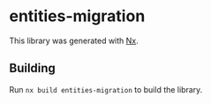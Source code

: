 # entities-migration

This library was generated with [Nx](https://nx.dev).

## Building

Run `nx build entities-migration` to build the library.
